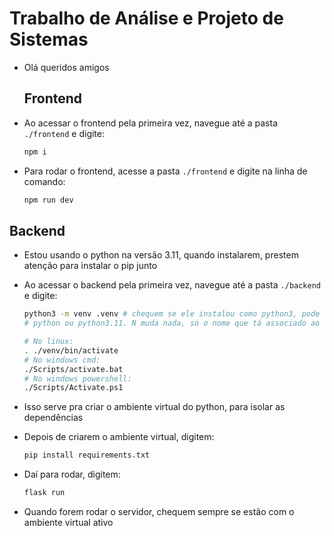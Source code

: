 # Trabalho de Análise e Projeto de Sistemas

- Olá queridos amigos

  ## Frontend

- Ao acessar o frontend pela primeira vez, navegue até a pasta `./frontend` e digite:

  ```sh
  npm i
  ```

- Para rodar o frontend, acesse a pasta `./frontend` e digite na linha de comando:

  ```sh
  npm run dev
  ```

## Backend

- Estou usando o python na versão 3.11, quando instalarem, prestem atenção para instalar o pip junto

- Ao acessar o backend pela primeira vez, navegue até a pasta `./backend` e digite:

  ```sh
  python3 -m venv .venv # chequem se ele instalou como python3, pode ter sido só
  # python ou python3.11. N muda nada, só o nome que tá associado ao binário

  # No linux:
  . ./venv/bin/activate
  # No windows cmd:
  ./Scripts/activate.bat
  # No windows powershell:
  ./Scripts/Activate.ps1
  ```

- Isso serve pra criar o ambiente virtual do python, para isolar as dependências

- Depois de criarem o ambiente virtual, digitem:

  ```sh
  pip install requirements.txt
  ```

- Daí para rodar, digitem:

  ```sh
  flask run
  ```

- Quando forem rodar o servidor, chequem sempre se estão com o ambiente virtual ativo
